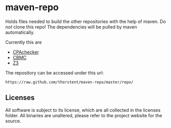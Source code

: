 maven-repo
==========

Holds files needed to build the other repositories with the help of maven. Do *not* clone this repo! The dependencies will be pulled by maven automatically.

Currently this are
- [CPAchecker](http://cpachecker.sosy-lab.org/)
- [CBMC](http://www.cprover.org/cbmc/)
- [Z3](http://z3.codeplex.com/)

The repository can be accessed under this url:

	https://raw.github.com/thorstent/maven-repo/master/repo/

Licenses
--------

All software is subject to its license, which are all collected in the licenses folder. All binaries are unaltered, please refer to the project website for the source.


